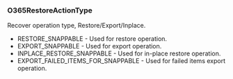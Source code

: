 ### O365RestoreActionType
Recover operation type, Restore/Export/Inplace.

- RESTORE_SNAPPABLE - Used for restore operation.
- EXPORT_SNAPPABLE - Used for export operation.
- INPLACE_RESTORE_SNAPPABLE - Used for in-place restore operation.
- EXPORT_FAILED_ITEMS_FOR_SNAPPABLE - Used for failed items export operation.
